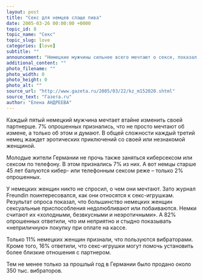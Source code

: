 ```yaml
---
layout: post
title: "Секс для немцев слаще пива"
date: 2005-03-26 00:00:00 +0000
topic_id: 8
topic_name: "Секс"
topic_slug: love
categories: [love]
subtitle: ""
announcement: "Немецкие мужчины сильнее всего мечтают о сексе, показал опрос, проведенный интернет-порталом epicure.tv в сотрудничестве с газетой Frankfurter Allgemeine Zeitung. На втором месте – приключения и спорт. Пиво даже не вошло в тройку лидеров. В исследовании приняли участие 1 тыс. мужчин в возрасте от 31 до 69 лет."
additional_content: ""
photo_filename: ""
photo_width: 0
photo_height: 0
photo_alt: ""
source_url: "http://www.gazeta.ru/2005/03/22/kz_m152020.shtml"
source_text: "Газета.ru"
author: "Елена АНДРЕЕВА"
---
```

Каждый пятый немецкий мужчина мечтает втайне изменить своей партнерше. 7% опрошенных признались, что не просто мечтают об измене, а только об этом и думают. В общей сложности каждый третий немец жаждет эротических приключений со своей или незнакомой женщиной.

Молодые жители Германии не прочь также заняться киберсексом или сексом по телефону. В этом признались 7% из них. А вот немцы старше 45 лет балуются кибер- или телефонным сексом реже – только 2% опрошенных.

У немецких женщин никто не спросил, о чем они мечтают. Зато журнал Freundin поинтересовался, как они относятся к секс-игрушкам. Результат опроса показал, что большинство немецких женщин сексуальные приспособления недолюбливают или побаиваются. Немки считают их «холодными, безвкусными и неэротичными». А 82% опрошенных ответили, что им неприятно и стыдно показывать «неприличную» покупку при оплате на кассе.

Только 11% немецких женщин признали, что пользуются вибраторами. Кроме того, 16% ответили, что секс-игрушки могут помочь установить более близкие отношения с партнером.

Тем не менее только за прошлый год в Германии было продано около 350 тыс. вибраторов.
